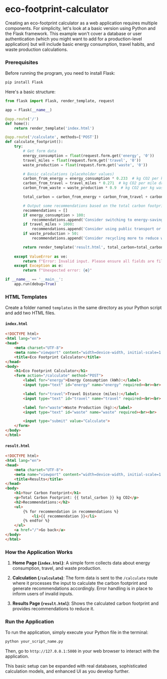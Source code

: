 # eco-footprint-calculator

Creating an eco-footprint calculator as a web application requires multiple components. For simplicity, let's look at a basic version using Python and the Flask framework. This example won't cover a database or user authentication (which you might want to add for a production-level application) but will include basic energy consumption, travel habits, and waste production calculations.

### Prerequisites

Before running the program, you need to install Flask:

```bash
pip install Flask
```

Here's a basic structure:

```python
from flask import Flask, render_template, request

app = Flask(__name__)

@app.route('/')
def home():
    return render_template('index.html')

@app.route('/calculate', methods=['POST'])
def calculate_footprint():
    try:
        # Get form data
        energy_consumption = float(request.form.get('energy', '0'))
        travel_miles = float(request.form.get('travel', '0'))
        waste_production = float(request.form.get('waste', '0'))

        # Basic calculations (placeholder values)
        carbon_from_energy = energy_consumption * 0.233  # kg CO2 per kWh
        carbon_from_travel = travel_miles * 0.271  # kg CO2 per mile driven
        carbon_from_waste = waste_production * 0.9  # kg CO2 per kg waste

        total_carbon = carbon_from_energy + carbon_from_travel + carbon_from_waste

        # Output some recommendations based on the total carbon footprint
        recommendations = []
        if energy_consumption > 100:
            recommendations.append('Consider switching to energy-saving appliances.')
        if travel_miles > 1000:
            recommendations.append('Consider using public transport or carpooling.')
        if waste_production > 50:
            recommendations.append('Consider recycling more to reduce waste.')

        return render_template('result.html', total_carbon=total_carbon, recommendations=recommendations)
    
    except ValueError as ve:
        return f"Error: Invalid input. Please ensure all fields are filled with numbers. {ve}"
    except Exception as e:
        return f"Unexpected error: {e}"

if __name__ == '__main__':
    app.run(debug=True)
```

### HTML Templates

Create a folder named `templates` in the same directory as your Python script and add two HTML files.

#### `index.html`

```html
<!DOCTYPE html>
<html lang="en">
<head>
    <meta charset="UTF-8">
    <meta name="viewport" content="width=device-width, initial-scale=1.0">
    <title>Eco Footprint Calculator</title>
</head>
<body>
    <h1>Eco Footprint Calculator</h1>
    <form action="/calculate" method="POST">
        <label for="energy">Energy Consumption (kWh):</label>
        <input type="text" id="energy" name="energy" required><br><br>

        <label for="travel">Travel Distance (miles):</label>
        <input type="text" id="travel" name="travel" required><br><br>

        <label for="waste">Waste Production (kg):</label>
        <input type="text" id="waste" name="waste" required><br><br>

        <input type="submit" value="Calculate">
    </form>
</body>
</html>
```

#### `result.html`

```html
<!DOCTYPE html>
<html lang="en">
<head>
    <meta charset="UTF-8">
    <meta name="viewport" content="width=device-width, initial-scale=1.0">
    <title>Results</title>
</head>
<body>
    <h1>Your Carbon Footprint</h1>
    <p>Total Carbon Footprint: {{ total_carbon }} kg CO2</p>
    <h2>Recommendations:</h2>
    <ul>
        {% for recommendation in recommendations %}
            <li>{{ recommendation }}</li>
        {% endfor %}
    </ul>
    <a href="/">Go back</a>
</body>
</html>
```

### How the Application Works

1. **Home Page (`index.html`)**: A simple form collects data about energy consumption, travel, and waste production.

2. **Calculation (`/calculate`)**: The form data is sent to the `/calculate` route where it processes the input to calculate the carbon footprint and generate recommendations accordingly. Error handling is in place to inform users of invalid inputs.

3. **Results Page (`result.html`)**: Shows the calculated carbon footprint and provides recommendations to reduce it.

### Run the Application

To run the application, simply execute your Python file in the terminal:

```bash
python your_script_name.py
```

Then, go to `http://127.0.0.1:5000` in your web browser to interact with the application.

This basic setup can be expanded with real databases, sophisticated calculation models, and enhanced UI as you develop further.